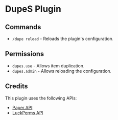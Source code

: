 # DupeS Plugin  

## Commands  
- `/dupe reload` - Reloads the plugin's configuration.  

## Permissions  
- `dupes.use` - Allows item duplication.  
- `dupes.admin` - Allows reloading the configuration.  

## Credits  
This plugin uses the following APIs:  
- [Paper API](https://papermc.io/)  
- [LuckPerms API](https://luckperms.net/)  